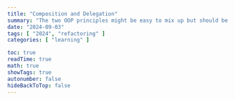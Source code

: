 ```yaml
---
title: "Composition and Delegation"
summary: "The two OOP principles might be easy to mix up but should be done carefully"
date: "2024-09-03"
tags: [ "2024", "refactoring" ]
categories: [ "learning" ]

toc: true
readTime: true
math: true
showTags: true
autonumber: false
hideBackToTop: false
---
```



